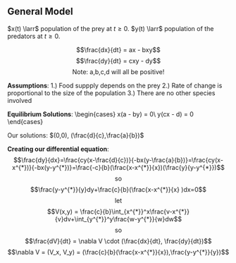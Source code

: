 ## General Model
$x(t) \larr$ population of the prey at $t \geq 0$.
$y(t) \larr$ population of the predators at $t \geq 0$.

$$\frac{dx}{dt} = ax - bxy$$
$$\frac{dy}{dt} = cxy - dy$$
$$\text{Note: a,b,c,d will all be positive!}$$

**Assumptions**:
1.) Food suppply depends on the prey
2.) Rate of change is proportional to the size of the population
3.) There are no other species involved

**Equilibrium Solutions**:
\begin{cases}
x(a - by) = 0\\
y(cx - d) = 0
\end{cases}

Our solutions: $(0,0), (\frac{d}{c},\frac{a}{b})$

**Creating our differential equation**:
$$\frac{dy}{dx}=\frac{cy(x-\frac{d}{c})}{-bx(y-\frac{a}{b})}=\frac{cy(x-x^{*})}{-bx(y-y^{*})}=\frac{-c}{b}(\frac{x-x^{*}}{x})(\frac{y}{y-y^{*}})$$
$$\text{so}$$
$$\frac{y-y^{*}}{y}dy+\frac{c}{b}(\frac{x-x^{*}}{x} )dx=0$$
$$\text{let}$$
$$V(x,y) = \frac{c}{b}\int_{x^{*}}^x\frac{v-x^{*}}{v}dv+\int_{y^{*}}^y\frac{w-y^{*}}{w}dw$$
$$\text{so}$$
$$\frac{dV}{dt} = \nabla V \cdot (\frac{dx}{dt}, \frac{dy}{dt})$$
$$\nabla V = (V_x, V_y) = (\frac{c}{b}(\frac{x-x^{*}}{x}),\frac{y-y^{*}}{y})$$